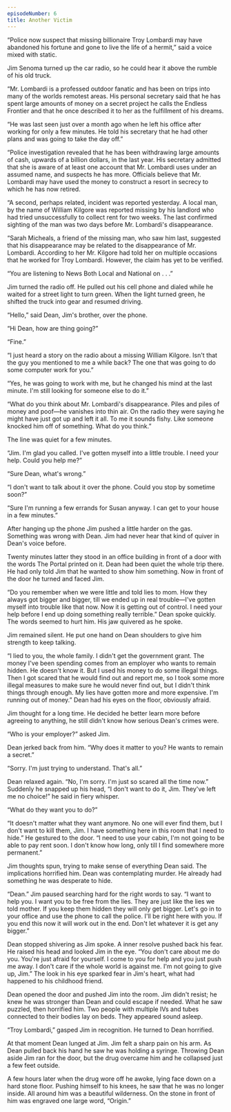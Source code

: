 ```yaml
---
episodeNumber: 6
title: Another Victim
---
```


“Police now suspect that missing billionaire Troy Lombardi may have abandoned his fortune and gone to live the life of a hermit,” said a voice mixed with static. 

Jim Senoma turned up the car radio, so he could hear it above the rumble of his old truck.  

“Mr. Lombardi is a professed outdoor fanatic and has been on trips into many of the worlds remotest areas.  His personal secretary said that he has spent large amounts of money on a secret project he calls the Endless Frontier and that he once described it to her as the fulfillment of his dreams.

“He was last seen just over a month ago when he left his office after working for only a few minutes.  He told his secretary that he had other plans and was going to take the day off.”

“Police investigation revealed that he has been withdrawing large amounts of cash, upwards of a billion dollars, in the last year.  His secretary admitted that she is aware of at least one account that Mr. Lombardi uses under an assumed name, and suspects he has more.  Officials believe that Mr. Lombardi may have used the money to construct a resort in secrecy to which he has now retired.

“A second, perhaps related, incident was reported yesterday.  A local man, by the name of William Kilgore was reported missing by his landlord who had tried unsuccessfully to collect rent for two weeks.  The last confirmed sighting of the man was two days before Mr. Lombardi's disappearance.  

“Sarah Micheals, a friend of the missing man, who saw him last, suggested that his disappearance may be related to the disappearance of Mr. Lombardi.  According to her Mr. Kilgore had told her on multiple occasions that he worked for Troy Lombardi.  However, the claim has yet to be verified.

“You are listening to News Both Local and National on . . .”

Jim turned the radio off.  He pulled out his cell phone and dialed while he waited for a street light to turn green.  When the light turned green, he shifted the truck into gear and resumed driving. 

“Hello,” said Dean, Jim's brother, over the phone.

“Hi Dean, how are thing going?”

“Fine.”

“I just heard a story on the radio about a missing William Kilgore.  Isn't that the guy you mentioned to me a while back?  The one that was going to do some computer work for you.”

“Yes,  he was going to work with me, but he changed his mind at the last minute.  I'm still looking for someone else to do it.”

“What do you think about Mr. Lombardi's disappearance.  Piles and piles of money and poof—he vanishes into thin air.  On the radio they were saying he might have just got up and left it all.  To me it sounds fishy.  Like someone knocked him off of something.  What do you think.”

The line was quiet for a few minutes. 

“Jim.  I'm glad you called.  I've gotten myself into a little trouble.  I need your help.  Could you  help me?”

“Sure Dean, what's wrong.”

“I don't want to talk about it over the phone.  Could you stop by sometime soon?”

“Sure I'm running a few errands for Susan anyway.  I can get to your house in a few minutes.”

After hanging up the phone Jim pushed a little harder on the gas.  Something was wrong with Dean.  Jim had never hear that kind of quiver in Dean's voice before.  


Twenty minutes latter they stood in an office building in front of a door with the words The Portal printed on it.  Dean had been quiet the whole trip there.  He had only told Jim that he wanted to show him something.  Now in front of the door he turned and faced Jim.

“Do you remember when we were little and told lies to mom.  How they always got bigger and bigger, till we ended up in real trouble—I've gotten myself into trouble like that now.  Now it is getting out of control.  I need your help before I end up doing something really terrible.”  Dean spoke quickly.  The words seemed to hurt him.  His jaw quivered as he spoke.

Jim remained silent.  He put one hand on Dean shoulders to give him strength to keep talking.

“I lied to you, the whole family.  I didn't get the government grant.  The money I've been spending comes from an employer who wants to remain hidden.  He doesn't know it. But I used his money to do some illegal things.  Then I got scared that he would find out and report me, so I took some more illegal measures to make sure he would never find out, but I didn't think things through enough.  My lies have gotten more and more expensive.  I'm running out of money.”  Dean had his eyes on the floor, obviously afraid.

Jim thought for a long time.  He decided he better learn more before agreeing to anything, he still didn't know how serious Dean's crimes were.

“Who is your employer?” asked Jim.

Dean jerked back from him.  “Why does it matter to you?  He wants to remain a secret.”

“Sorry.  I'm just trying to understand.  That's all.”

Dean relaxed again.  “No, I'm sorry.  I'm just so scared all the time now.” Suddenly he snapped up his head, “I don't want to do it, Jim.  They've left me no choice!” he said in fiery whisper.

“What do they want you to do?”

“It doesn't matter what they want anymore.  No one will ever find them, but I don't want to kill them, Jim.  I have something here in this room that I need to hide.” He gestured to the door. “I need to use your cabin,  I'm not going to be able to pay rent soon.  I don't know how long, only till I find somewhere more permanent.”

Jim thoughts spun, trying to make sense of everything Dean said.  The implications horrified him.  Dean was contemplating murder.  He already had something he was desperate to hide.

“Dean.”  Jim paused searching hard for the right words to say. “I want to help you. I want you to be free from the lies.  They are just like the lies we told mother.  If you keep them hidden they will only get bigger.  Let's go in to your office and use the phone to call the police.  I'll be right here with you.  If you end this now it will work out in the end.  Don't let whatever it is get any bigger.”

Dean stopped shivering as Jim spoke.  A inner resolve pushed back his fear.  He raised his head and looked Jim in the eye.  “You don't care about me do you.  You're just afraid for yourself.  I come to you for help and you just push me away.  I don't care if the whole world is against me.  I'm not going to give up, Jim.”  The look in his eye sparked fear in Jim's heart, what had happened to his childhood friend.

Dean opened the door and pushed Jim into the room.  Jim didn't resist; he knew he was stronger than Dean and could escape if needed.  What he saw puzzled, then horrified him. Two people with multiple IVs and tubes connected to their bodies lay on beds.  They appeared sound asleep.  

“Troy Lombardi,” gasped Jim in recognition.  He turned to Dean horrified. 

At that moment Dean lunged at Jim.  Jim felt a sharp pain on his arm.  As Dean pulled back his hand he saw he was holding a syringe.  Throwing Dean aside Jim ran for the door, but the drug overcame him and he collapsed just a few feet outside.

A few hours later when the drug wore off  he awoke, lying face down on a hard stone floor.  Pushing himself to his knees, he saw that he was no longer inside.  All around him was a beautiful wilderness.   On the stone in front of him was engraved one large word,  “Origin.”